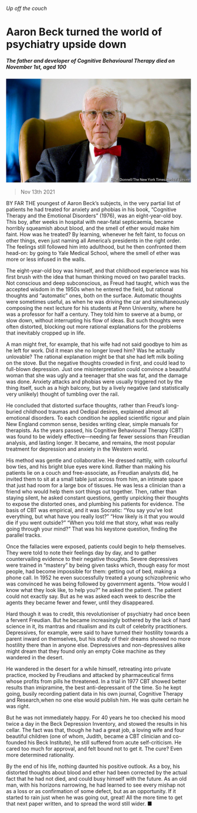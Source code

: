 ###### Up off the couch

# Aaron Beck turned the world of psychiatry upside down 

##### The father and developer of Cognitive Behavioural Therapy died on November 1st, aged 100 

![image](images/20211113_obp501.jpg) 

> Nov 13th 2021 

BY FAR THE youngest of Aaron Beck’s subjects, in the very partial list of patients he had treated for anxiety and phobias in his book, “Cognitive Therapy and the Emotional Disorders” (1976), was an eight-year-old boy. This boy, after weeks in hospital with near-fatal septicaemia, became horribly squeamish about blood, and the smell of ether would make him faint. How was he treated? By learning, whenever he felt faint, to focus on other things, even just naming all America’s presidents in the right order. The feelings still followed him into adulthood, but he then confronted them head-on: by going to Yale Medical School, where the smell of ether was more or less infused in the walls.

The eight-year-old boy was himself, and that childhood experience was his first brush with the idea that human thinking moved on two parallel tracks. Not conscious and deep subconscious, as Freud had taught, which was the accepted wisdom in the 1950s when he entered the field, but rational thoughts and “automatic” ones, both on the surface. Automatic thoughts were sometimes useful, as when he was driving the car and simultaneously composing the next lecture for his students at Penn University, where he was a professor for half a century. They told him to swerve at a bump, or slow down, without interrupting his flow of ideas. But such thoughts were often distorted, blocking out more rational explanations for the problems that inevitably cropped up in life.


A man might fret, for example, that his wife had not said goodbye to him as he left for work. Did it mean she no longer loved him? Was he actually unlovable? The rational explanation might be that she had left milk boiling on the stove. But the negative thoughts crowded in first, and could lead to full-blown depression. Just one misinterpretation could convince a beautiful woman that she was ugly and a teenager that she was fat, and the damage was done. Anxiety attacks and phobias were usually triggered not by the thing itself, such as a high balcony, but by a lively negative (and statistically very unlikely) thought of tumbling over the rail.

He concluded that distorted surface thoughts, rather than Freud’s long-buried childhood traumas and Oedipal desires, explained almost all emotional disorders. To each condition he applied scientific rigour and plain New England common sense, besides writing clear, simple manuals for therapists. As the years passed, his Cognitive Behavioural Therapy (CBT) was found to be widely effective—needing far fewer sessions than Freudian analysis, and lasting longer. It became, and remains, the most popular treatment for depression and anxiety in the Western world.

His method was gentle and collaborative. He dressed nattily, with colourful bow ties, and his bright blue eyes were kind. Rather than making his patients lie on a couch and free-associate, as Freudian analysts did, he invited them to sit at a small table just across from him, an intimate space that just had room for a large box of tissues. He was less a clinician than a friend who would help them sort things out together. Then, rather than staying silent, he asked constant questions, gently unpicking their thoughts to expose the distorted ones, and plumbing his patients for evidence. The basis of CBT was empirical, and it was Socratic: “You say you’ve lost everything, but what have you really lost?” “How likely is it that you would die if you went outside?” “When you told me that story, what was really going through your mind?” That was his keystone question, finding the parallel tracks.

Once the fallacies were exposed, patients could begin to help themselves. They were told to note their feelings day by day, and to gather countervailing evidence to their negative thoughts. Severe depressives were trained in “mastery” by being given tasks which, though easy for most people, had become impossible for them: getting out of bed, making a phone call. In 1952 he even successfully treated a young schizophrenic who was convinced he was being followed by government agents. “How would I know what they look like, to help you?” he asked the patient. The patient could not exactly say. But as he was asked each week to describe the agents they became fewer and fewer, until they disappeared.

Hard though it was to credit, this revolutioniser of psychiatry had once been a fervent Freudian. But he became increasingly bothered by the lack of hard science in it, its mantras and ritualism and its cult of celebrity practitioners. Depressives, for example, were said to have turned their hostility towards a parent inward on themselves, but his study of their dreams showed no more hostility there than in anyone else. Depressives and non-depressives alike might dream that they found only an empty Coke machine as they wandered in the desert.

He wandered in the desert for a while himself, retreating into private practice, mocked by Freudians and attacked by pharmaceutical firms whose profits from pills he threatened. In a trial in 1977 CBT showed better results than imipramine, the best anti-depressant of the time. So he kept going, busily recording patient data in his own journal, Cognitive Therapy and Research,when no one else would publish him. He was quite certain he was right.

But he was not immediately happy. For 40 years he too checked his mood twice a day in the Beck Depression Inventory, and stowed the results in his cellar. The fact was that, though he had a great job, a loving wife and four beautiful children (one of whom, Judith, became a CBT clinician and co-founded his Beck Institute), he still suffered from acute self-criticism. He cared too much for approval, and felt bound not to get it. The cure? Even more determined rationality.

By the end of his life, nothing daunted his positive outlook. As a boy, his distorted thoughts about blood and ether had been corrected by the actual fact that he had not died, and could busy himself with the future. As an old man, with his horizons narrowing, he had learned to see every mishap not as a loss or as confirmation of some defect, but as an opportunity. If it started to rain just when he was going out, great! All the more time to get that next paper written, and to spread the word still wider. ■

